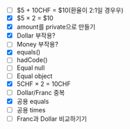 - [ ] $5 + 10CHF = $10(환율이 2:1일 경우우)
- [x] $5 × 2 = $10
- [x] amount를 private으로 만들기
- [x] Dollar 부작용?
- [ ] Money 부작용?
- [x] equals()
- [ ] hadCode()
- [ ] Equal null
- [ ] Equal object
- [x] 5CHF × 2 = 10CHF
- [ ] Dollar/Franc 중복
- [x] 공용 equals
- [ ] 공용 times
- [ ] Franc과 Dollar 비교하기기